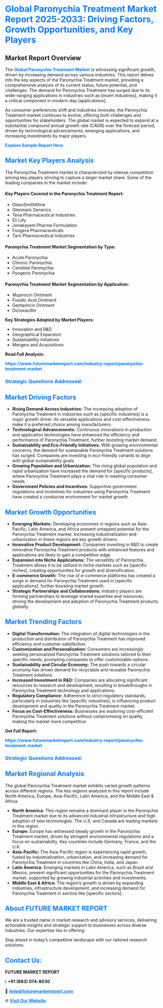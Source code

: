 <h1 style="color: #007BFF;">Global Paronychia Treatment Market Report 2025-2033: Driving Factors, Growth Opportunities, and Key Players</h1>

<section id="overview">
<h2>Market Report Overview</h2>
<p>The <a href="https://www.futuremarketreport.com/industry-report/paronychia-treatment-market" style="color: #007BFF; text-decoration: none;"><strong>Global Paronychia Treatment Market</strong></a> is witnessing significant growth, driven by increasing demand across various industries. This report delves into the key aspects of the Paronychia Treatment market, providing a comprehensive analysis of its current status, future potential, and challenges. The demand for Paronychia Treatment has surged due to its wide-ranging applications in industries such as [insert industries], making it a critical component in modern-day [applications].</p>
<p>As consumer preferences shift and industries innovate, the Paronychia Treatment market continues to evolve, offering both challenges and opportunities for stakeholders. The global market is expected to expand at a substantial compound annual growth rate (CAGR) over the forecast period, driven by technological advancements, emerging applications, and increasing investments by major players.</p>
</section>

<section id="overview">
<p><a href="https://www.futuremarketreport.com/request-sample/reportId=63806" style="color: #007BFF; text-decoration: none;"><strong>Explore Sample Report Here</strong></a></p>
</section>

<section id="key-players">
<h2 style="color: #007BFF;">Market Key Players Analysis</h2>
<p>The Paronychia Treatment market is characterized by intense competition among key players striving to capture a larger market share. Some of the leading companies in the market include:</p>
<h4>Key Players Covered in the Paronychia Treatment Report:</h4>
<ul><li>GlaxoSmithKline</li><li>Glenmark Generics</li><li>Teva Pharmaceutical Industries</li><li>Eli Lilly</li><li>Jonakayem Pharma Formulation</li><li>Fougera Pharmaceuticals</li><li>Taro Pharmaceutical Industries</li></ul>
<h4>Paronychia Treatment Market Segmentation by Type:</h4>
<ul><li>Acute Paronychia</li><li>Chronic Paronychia</li><li>Candidal Paronychia</li><li>Pyogenic Paronychia</li></ul>

<h4>Paronychia Treatment Market Segmentation by Application:</h4>
<ul><li>Mupirocin Ointment</li><li>Fusidic Acid Ointment</li><li>Gentamicin Ointment</li><li>Dicloxacillin</li></ul>
<p><strong>Key Strategies Adopted by Market Players:</strong></p>
<ul>
<li>Innovation and R&D</li>
<li>Geographical Expansion</li>
<li>Sustainability Initiatives</li>
<li>Mergers and Acquisitions</li>
</ul>
</section>

<section>
<p><strong>Read Full Analysis: </strong></p><a href="https://www.futuremarketreport.com/industry-report/paronychia-treatment-market" style="color: #007BFF; text-decoration: none;"><strong>https://www.futuremarketreport.com/industry-report/paronychia-treatment-market</strong></a>
<h3 style="color: #007BFF;">Strategic Questions Addressed:</h3>
</section>

<section id="driving-factors">
<h2 style="color: #007BFF;">Market Driving Factors</h2>
<ul>
<li><strong>Rising Demand Across Industries:</strong> The increasing adoption of Paronychia Treatment in industries such as [specific industries] is a major growth driver. Its versatile applications and cost-effectiveness make it a preferred choice among manufacturers.</li>
<li><strong>Technological Advancements:</strong> Continuous innovations in production and application technologies have enhanced the efficiency and performance of Paronychia Treatment, further boosting market demand.</li>
<li><strong>Sustainability and Eco-Friendly Initiatives:</strong> With growing environmental concerns, the demand for sustainable Paronychia Treatment solutions has surged. Companies are investing in eco-friendly variants to align with global sustainability goals.</li>
<li><strong>Growing Population and Urbanization:</strong> The rising global population and rapid urbanization have increased the demand for [specific products], where Paronychia Treatment plays a vital role in meeting consumer needs.</li>
<li><strong>Government Policies and Incentives:</strong> Supportive government regulations and incentives for industries using Paronychia Treatment have created a conducive environment for market growth.</li>
</ul>
</section>

<section id="growth-opportunities">
<h2 style="color: #007BFF;">Market Growth Opportunities</h2>
<ul>
<li><strong>Emerging Markets:</strong> Developing economies in regions such as Asia-Pacific, Latin America, and Africa present untapped potential for the Paronychia Treatment market. Increasing industrialization and urbanization in these regions are key growth drivers.</li>
<li><strong>Innovative Product Development:</strong> Companies investing in R&D to create innovative Paronychia Treatment products with enhanced features and applications are likely to gain a competitive edge.</li>
<li><strong>Expansion into Niche Applications:</strong> The versatility of Paronychia Treatment allows it to be utilized in niche markets such as [specific niches], creating opportunities for growth and diversification.</li>
<li><strong>E-commerce Growth:</strong> The rise of e-commerce platforms has created a surge in demand for Paronychia Treatment used in [specific applications], further boosting market growth.</li>
<li><strong>Strategic Partnerships and Collaborations:</strong> Industry players are forming partnerships to leverage shared expertise and resources, driving the development and adoption of Paronychia Treatment products globally.</li>
</ul>
</section>

<section id="trending-factors">
<h2 style="color: #007BFF;">Market Trending Factors</h2>
<ul>
<li><strong>Digital Transformation:</strong> The integration of digital technologies in the production and distribution of Paronychia Treatment has improved efficiency and customer satisfaction.</li>
<li><strong>Customization and Personalization:</strong> Consumers are increasingly seeking personalized Paronychia Treatment solutions tailored to their specific needs, prompting companies to offer customizable options.</li>
<li><strong>Sustainability and Circular Economy:</strong> The push towards a circular economy has driven demand for recyclable and reusable Paronychia Treatment solutions.</li>
<li><strong>Increased Investment in R&D:</strong> Companies are allocating significant resources to research and development, resulting in breakthroughs in Paronychia Treatment technology and applications.</li>
<li><strong>Regulatory Compliance:</strong> Adherence to strict regulatory standards, particularly in industries like [specific industries], is influencing product development and quality in the Paronychia Treatment market.</li>
<li><strong>Focus on Cost-Effectiveness:</strong> Businesses are exploring cost-efficient Paronychia Treatment solutions without compromising on quality, making the market more competitive.</li>
</ul>
</section>

<section>
<p><strong>Get Full Report: </strong></p><a href="https://www.futuremarketreport.com/industry-report/paronychia-treatment-market" style="color: #007BFF; text-decoration: none;"><strong>https://www.futuremarketreport.com/industry-report/paronychia-treatment-market</strong></a>
<h3 style="color: #007BFF;">Strategic Questions Addressed:</h3>
</section>


<section id="regional-analysis">
<h2 style="color: #007BFF;">Market Regional Analysis</h2>
<p>The global Paronychia Treatment market exhibits varied growth patterns across different regions. The key regions analyzed in this report include North America, Europe, Asia-Pacific, Latin America, and the Middle East & Africa:</p>
<ul>
<li><strong>North America:</strong> This region remains a dominant player in the Paronychia Treatment market due to its advanced industrial infrastructure and high adoption of new technologies. The U.S. and Canada are leading markets in this region.</li>
<li><strong>Europe:</strong> Europe has witnessed steady growth in the Paronychia Treatment market, driven by stringent environmental regulations and a focus on sustainability. Key countries include Germany, France, and the U.K.</li>
<li><strong>Asia-Pacific:</strong> The Asia-Pacific region is experiencing rapid growth, fueled by industrialization, urbanization, and increasing demand for Paronychia Treatment in countries like China, India, and Japan.</li>
<li><strong>Latin America:</strong> Emerging markets in Latin America, such as Brazil and Mexico, present significant opportunities for the Paronychia Treatment market, supported by growing industrial activities and investments.</li>
<li><strong>Middle East & Africa:</strong> The region’s growth is driven by expanding industries, infrastructure development, and increasing demand for Paronychia Treatment in sectors like [specific sectors].</li>
</ul>
</section>

<footer>
<h2 style="color: #007BFF;">About FUTURE MARKET REPORT</h2>
<p>We are a trusted name in market research and advisory services, delivering actionable insights and strategic support to businesses across diverse industries. Our expertise lies in offering:</p>

<p>Stay ahead in today’s competitive landscape with our tailored research solutions.</p>

<h2 style="color: #007BFF;">Contact Us:</h2>
<p><strong>FUTURE MARKET REPORT</strong></p>
<p>📞 <strong>+91 (883) 074-8030</strong></p>
<p>📧 <strong><a href="mailto:help@futuremarketreport.com" style="color: #007BFF;">help@futuremarketreport.com</a></strong></p>
<p>🌐 <strong><a href="https://www.futuremarketreport.com/" style="color: #007BFF;">Visit Our Website</a></strong></p>
</footer>